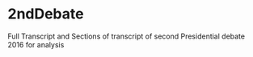 # 2ndDebate
Full Transcript and Sections of transcript of second Presidential debate 2016 for analysis
